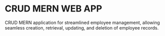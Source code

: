 # CRUD MERN WEB APP

CRUD MERN application for streamlined employee management, allowing seamless creation, retrieval, updating, and deletion of employee records.
